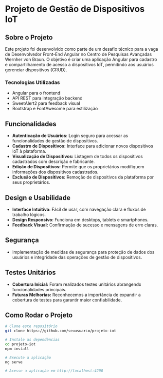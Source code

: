 # Projeto de Gestão de Dispositivos IoT

## Sobre o Projeto

Este projeto foi desenvolvido como parte de um desafio técnico para a vaga de Desenvolvedor Front-End Angular no Centro de Pesquisas Avançadas Wernher von Braun. O objetivo é criar uma aplicação Angular para cadastro e compartilhamento de acesso a dispositivos IoT, permitindo aos usuários gerenciar dispositivos (CRUD).

### Tecnologias Utilizadas

- Angular para o frontend
- API REST para integração backend
- SweetAlert2 para feedback visual
- Bootstrap e FontAwesome para estilização

## Funcionalidades

- **Autenticação de Usuários:** Login seguro para acessar as funcionalidades de gestão de dispositivos.
- **Cadastro de Dispositivos:** Interface para adicionar novos dispositivos IoT à plataforma.
- **Visualização de Dispositivos:** Listagem de todos os dispositivos cadastrados com descrição e fabricante.
- **Edição de Dispositivos:** Permite que os proprietários modifiquem informações dos dispositivos cadastrados.
- **Exclusão de Dispositivos:** Remoção de dispositivos da plataforma por seus proprietários.

## Design e Usabilidade

- **Interface Intuitiva:** Fácil de usar, com navegação clara e fluxos de trabalho lógicos.
- **Design Responsivo:** Funciona em desktops, tablets e smartphones.
- **Feedback Visual:** Confirmação de sucesso e mensagens de erro claras.

## Segurança

- Implementação de medidas de segurança para proteção de dados dos usuários e integridade das operações de gestão de dispositivos.

## Testes Unitários

- **Cobertura Inicial:** Foram realizados testes unitários abrangendo funcionalidades principais.
- **Futuras Melhorias:** Reconhecemos a importância de expandir a cobertura de testes para garantir maior confiabilidade.

## Como Rodar o Projeto

```bash
# Clone este repositório
git clone https://github.com/seuusuario/projeto-iot

# Instale as dependências
cd projeto-iot
npm install

# Execute a aplicação
ng serve

# Acesse a aplicação em http://localhost:4200
